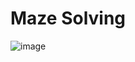 # Maze Solving

![image](https://github.com/user-attachments/assets/e232d46e-5018-4bd7-89c6-3f01ce669171)




